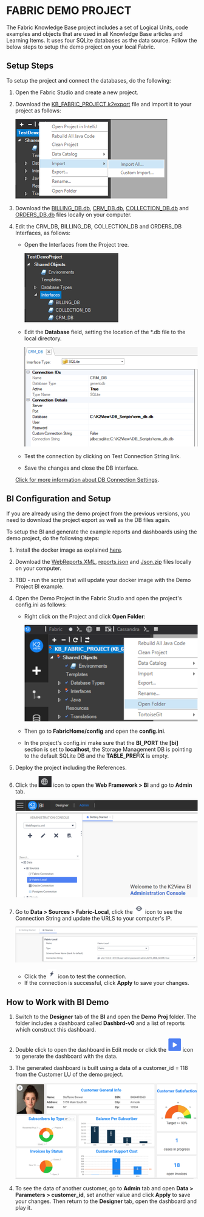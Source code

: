 # FABRIC DEMO PROJECT 

The Fabric Knowledge Base project includes a set of Logical Units, code examples and objects that are used in all Knowledge Base articles and Learning Items. It uses four SQLite databases as the data source. Follow the below steps to setup the demo project on your local Fabric.

## Setup Steps

To setup the project and connect the databases, do the following:

1. Open the Fabric Studio and create a new project.

2. Download the [KB_FABRIC_PROJECT.k2export](KB_FABRIC_PROJECT.k2export) file and import it to your project as follows:

    ![image](images/demo_proj_01.PNG)

3. Download the [BILLING_DB.db](Demo_sources/billing_db.db), [CRM_DB.db](Demo_sources/crm_db.db), [COLLECTION_DB.db](Demo_sources/collection_db.db) and [ORDERS_DB.db](Demo_sources/orders_db.db) files locally on your computer.

4. Edit the CRM_DB, BILLING_DB, COLLECTION_DB and ORDERS_DB Interfaces, as follows:
    - Open the Interfaces from the Project tree.

      ![image](images/demo_proj_02.PNG)

    - Edit the **Database** field, setting the location of the *.db file to the local directory.

      ![image](images/demo_proj_03.PNG)

    - Test the connection by clicking on Test Connection String link. 

    - Save the changes and close the DB interface.

    [Click for more information about DB Connection Settings](/articles/05_DB_interfaces/03_DB_interfaces_overview.md).


## BI Configuration and Setup

If you are already using the demo project from the previous versions, you need to download the project export as well as the DB files again.

To setup the BI and generate the example reports and dashboards using the demo project, do the following steps:

1. Install the docker image as explained [here](/articles/38_bi_integration/01_Installation.md).

2. Download the [WebReports.XML](Demo_sources/WebReports.xml), [reports.json](Demo_sources/reports.json) and [Json.zip](Demo_sources/Json.zip) files locally on your computer.

3. TBD - run the script that will update your docker image with the Demo Project BI example.

4. Open the Demo Project in the Fabric Studio and open the project's config.ini as follows:

   * Right click on the Project and click **Open Folder**:

     ![img](images/open_folder.PNG)

   * Then go to **FabricHome/config** and open the **config.ini**.

   * In the project's config.ini make sure that the **BI_PORT** the **[bi]** section is set to **localhost**, the Storage Management DB is pointing to the default SQLite DB and the **TABLE_PREFIX** is empty.

5. Deploy the project including the References. 

6. Click the ![img](images/web_fr.PNG) icon to open the **Web Framework > BI** and go to **Admin** tab.

   ![img](images/bi_admin.PNG)

7. Go to **Data > Sources > Fabric-Local**, click the ![img](images/eye.PNG) icon to see the Connection String and update the URLS to your computer's IP. 

   ![img](images/fabric_local.PNG)

   * Click the ![img](images/test_con.PNG) icon to test the connection.
   * If the connection is successful, click **Apply** to save your changes.

## How to Work with BI Demo

1. Switch to the **Designer** tab of the **BI** and open the **Demo Proj** folder. The folder includes a dashboard called **Dashbrd-v0** and a list of reports which construct this dashboard.

2. Double click to open the dashboard in Edit mode or click the ![img](images/play.PNG) icon to generate the dashboard with the data. 

3. The generated dashboard is built using a data of a customer_id = 118 from the Customer LU of the demo project. 

   ![img](images/dashboard.PNG)

4. To see the data of another customer, go to **Admin** tab and open **Data > Parameters > customer_id**, set another value and click **Apply** to save your changes. Then return to the **Designer** tab, open the dashboard and play it.
